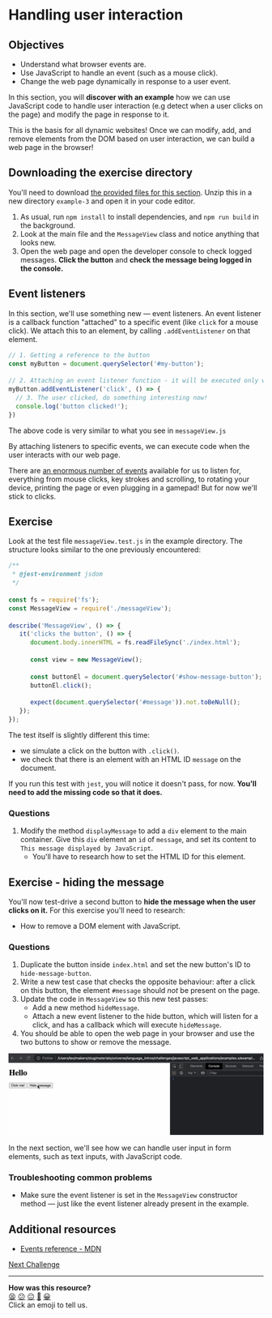 # Handling user interaction

## Objectives

 * Understand what browser events are.
 * Use JavaScript to handle an event (such as a mouse click).
 * Change the web page dynamically in response to a user event.

In this section, you will **discover with an example** how we can use JavaScript
code to handle user interaction (e.g detect when a user clicks on the page) and
modify the page in response to it.

This is the basis for all dynamic websites! Once we can modify, add, and remove
elements from the DOM based on user interaction, we can build a web page in the
browser!

## Downloading the exercise directory

You'll need to download [the provided files for this
section](../resources/example-3.zip). Unzip this in a new directory `example-3` and
open it in your code editor.

1. As usual, run `npm install` to install dependencies, and `npm run build` in
   the background.
2. Look at the main file and the `MessageView` class and notice anything that
   looks new.
3. Open the web page and open the developer console to check logged messages.
   **Click the button** and **check the message being logged in the console.**

## Event listeners

In this section, we'll use something new — event listeners. An event listener
is a callback function "attached" to a specific event (like `click` for a mouse
click). We attach this to an element, by calling `.addEventListener` on that
element.

```js
// 1. Getting a reference to the button
const myButton = document.querySelector('#my-button');

// 2. Attaching an event listener function - it will be executed only when the event "happens"
myButton.addEventListener('click', () => {
  // 3. The user clicked, do something interesting now!
  console.log('button clicked!');
})
```

The above code is very similar to what you see in `messageView.js`

By attaching listeners to specific events, we can execute code when the user
interacts with our web page. 

There are [an enormous number of events](https://developer.mozilla.org/en-US/docs/Web/Events#event_listing)
available for us to listen for, everything from mouse clicks, key strokes
and scrolling, to rotating your device, printing the page or even plugging
in a gamepad! But for now we'll stick to clicks.


## Exercise

Look at the test file `messageView.test.js` in the example directory. The
structure looks similar to the one previously encountered:

```js
/**
 * @jest-environment jsdom
 */

const fs = require('fs');
const MessageView = require('./messageView');

describe('MessageView', () => {
   it('clicks the button', () => {
      document.body.innerHTML = fs.readFileSync('./index.html');

      const view = new MessageView();

      const buttonEl = document.querySelector('#show-message-button');
      buttonEl.click();

      expect(document.querySelector('#message')).not.toBeNull();
   });
});
```

The test itself is slightly different this time:
 * we simulate a click on the button with `.click()`.
 * we check that there is an element with an HTML ID `message` on the document.

If you run this test with `jest`, you will notice it doesn't pass, for now.
**You'll need to add the missing code so that it does.**

### Questions

1. Modify the method `displayMessage` to add a `div` element to the main
container. Give this `div` element an `id` of `message`, and set its content to `This
message displayed by JavaScript`.
    * You'll have to research how to set the HTML ID for this element.

## Exercise - hiding the message

You'll now test-drive a second button to **hide the message when
the user clicks on it.** For this exercise you'll need to research:
  * How to remove a DOM element with JavaScript.

### Questions

1. Duplicate the button inside `index.html` and set the new button's ID to
   `hide-message-button`. 
2. Write a new test case that checks the opposite behaviour: after a click on
   this button, the element `#message` should _not_ be present on the page.
3. Update the code in `MessageView` so this new test passes:
    * Add a new method `hideMessage`.
    * Attach a new event listener to the hide button, which will listen for a
      click, and has a callback which will execute `hideMessage`.
4. You should be able to open the web page in your browser and use the two
   buttons to show or remove the message.

![Showing and hiding the message](./resources/click-button.gif)

In the next section, we'll see how we can handle user input in form elements,
such as text inputs, with JavaScript code.

### Troubleshooting common problems

 * Make sure the event listener is set in the `MessageView` constructor method —
   just like the event listener already present in the example. 

## Additional resources
 * [Events reference - MDN](https://developer.mozilla.org/en-US/docs/Web/Events)

[Next Challenge](12_user_interaction_input.md)

<!-- BEGIN GENERATED SECTION DO NOT EDIT -->

---

**How was this resource?**  
[😫](https://airtable.com/shrUJ3t7KLMqVRFKR?prefill_Repository=makersacademy/javascript-web-applications&prefill_File=contents/11_user_interaction.md&prefill_Sentiment=😫) [😕](https://airtable.com/shrUJ3t7KLMqVRFKR?prefill_Repository=makersacademy/javascript-web-applications&prefill_File=contents/11_user_interaction.md&prefill_Sentiment=😕) [😐](https://airtable.com/shrUJ3t7KLMqVRFKR?prefill_Repository=makersacademy/javascript-web-applications&prefill_File=contents/11_user_interaction.md&prefill_Sentiment=😐) [🙂](https://airtable.com/shrUJ3t7KLMqVRFKR?prefill_Repository=makersacademy/javascript-web-applications&prefill_File=contents/11_user_interaction.md&prefill_Sentiment=🙂) [😀](https://airtable.com/shrUJ3t7KLMqVRFKR?prefill_Repository=makersacademy/javascript-web-applications&prefill_File=contents/11_user_interaction.md&prefill_Sentiment=😀)  
Click an emoji to tell us.

<!-- END GENERATED SECTION DO NOT EDIT -->
